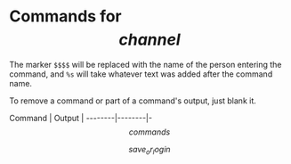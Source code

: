 # Commands for $$channel$$

The marker `$$$$` will be replaced with the name of the person entering the
command, and `%s` will take whatever text was added after the command name.

To remove a command or part of a command's output, just blank it.

Command | Output |
--------|--------|-
$$commands$$

$$save_or_login$$
